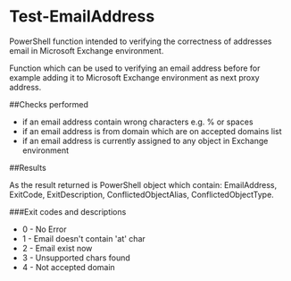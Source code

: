 # Test-EmailAddress
PowerShell function intended to verifying the correctness of addresses email in Microsoft Exchange environment.

Function which can be used to verifying an email address before for example adding it to Microsoft Exchange environment as next proxy address. 

##Checks performed
* if an email address contain wrong characters e.g. % or spaces
* if an email address is from domain which are on accepted domains list
* if an email address is currently assigned to any object in Exchange environment

##Results

As the result returned is PowerShell object which contain: EmailAddress, ExitCode, ExitDescription, ConflictedObjectAlias, ConflictedObjectType.
		
###Exit codes and descriptions
* 0 - No Error
* 1 - Email doesn't contain 'at' char
* 2 - Email exist now
* 3 - Unsupported chars found
* 4 - Not accepted domain
